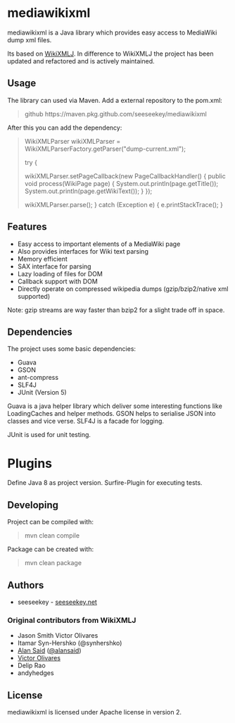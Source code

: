 # mediawikixml

mediawikixml is a Java library which provides easy access to MediaWiki dump xml files. 

Its based on [WikiXMLJ](https://github.com/delip/wikixmlj). In difference to WikiXMLJ the project has been updated and
refactored and is actively maintained.

## Usage

The library can used via Maven. Add a external repository to the pom.xml:

> <repositories>
> 	<repository>
> 		<id>github</id>
> 		<url>https://maven.pkg.github.com/seeseekey/mediawikixml</url>
> 	</repository>
> </repositories>

After this you can add the dependency:

> WikiXMLParser wikiXMLParser = WikiXMLParserFactory.getParser("dump-current.xml");
> 
> try {
> 
> 	wikiXMLParser.setPageCallback(new PageCallbackHandler() {
> 		public void process(WikiPage page) {
> 			System.out.println(page.getTitle());
> 			System.out.println(page.getWikiText());
> 		}
> 	});
> 
> 	wikiXMLParser.parse();
> } catch (Exception e) {
> 	e.printStackTrace();
> }

## Features

* Easy access to important elements of a MediaWiki page
* Also provides interfaces for Wiki text parsing
* Memory efficient
* SAX interface for parsing
* Lazy loading of files for DOM
* Callback support with DOM
* Directly operate on compressed wikipedia dumps (gzip/bzip2/native xml supported)

Note: gzip streams are way faster than bzip2 for a slight trade off in space.

## Dependencies

The project uses some basic dependencies:

* Guava
* GSON
* ant-compress
* SLF4J
* JUnit (Version 5)

Guava is a java helper library which deliver some interesting functions like LoadingCaches and helper methods. GSON 
helps to serialise JSON into classes and vice verse. SLF4J is a facade for logging.

JUnit is used for unit testing.

# Plugins

Define Java 8 as project version. Surfire-Plugin for executing tests.

## Developing

Project can be compiled with:

> mvn clean compile

Package can be created with:

> mvn clean package

## Authors

* seeseekey - [seeseekey.net](https://seeseekey.net)

### Original contributors from WikiXMLJ

* Jason Smith 
 Victor Olivares
* Itamar Syn-Hershko (@synhershko)
* [Alan Said](http://github.com/alansaid) ([@alansaid](http://twitter.com/alansaid))  
* [Victor Olivares](http://github.com/treedust)  
* Delip Rao
* andyhedges

## License

mediawikixml is licensed under Apache license in version 2.